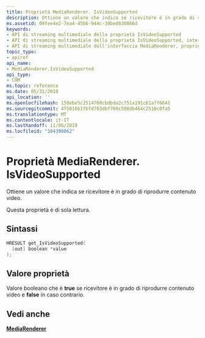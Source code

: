 ```yaml
---
title: Proprietà MediaRenderer. IsVideoSupported
description: Ottiene un valore che indica se ricevitore è in grado di riprodurre contenuto video.
ms.assetid: 09fee4e2-7ea4-45b6-944c-39bed030866d
keywords:
- API di streaming multimediale della proprietà IsVideoSupported
- API di streaming multimediale della proprietà IsVideoSupported, interfaccia MediaRenderer
- API di streaming multimediale dell'interfaccia MediaRenderer, proprietà IsVideoSupported
topic_type:
- apiref
api_name:
- MediaRenderer.IsVideoSupported
api_type:
- COM
ms.topic: reference
ms.date: 05/31/2018
api_location: ''
ms.openlocfilehash: 150ebe5c2514760cbdbda2c751a191c61a7f6641
ms.sourcegitcommit: 4f5016b1fbfd703dbf769c508db464c2518c0fa5
ms.translationtype: MT
ms.contentlocale: it-IT
ms.lasthandoff: 11/06/2019
ms.locfileid: "104398062"
---
```

# <a name="mediarendererisvideosupported-property"></a>Proprietà MediaRenderer. IsVideoSupported

Ottiene un valore che indica se ricevitore è in grado di riprodurre contenuto video.

Questa proprietà è di sola lettura.

## <a name="syntax"></a>Sintassi


```C++
HRESULT get_IsVideoSupported(
  [out] boolean *value
);
```



## <a name="property-value"></a>Valore proprietà

Valore booleano che è **true** se ricevitore è in grado di riprodurre contenuto video e **false** in caso contrario.

## <a name="see-also"></a>Vedi anche

<dl> <dt>

[**MediaRenderer**](mediarenderer.md)
</dt> </dl>

 

 




